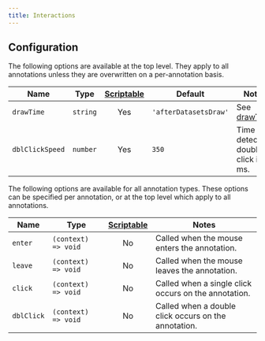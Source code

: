 ```yaml
---
title: Interactions
---
```


## Configuration

The following options are available at the top level. They apply to all annotations unless they are overwritten on a per-annotation basis.

| Name            | Type     | [Scriptable](options#scriptable-options) | Default               | Notes                                |
| --------------- | -------- | :--------------------------------------: | --------------------- | ------------------------------------ |
| `drawTime`      | `string` |                   Yes                    | `'afterDatasetsDraw'` | See [drawTime](options#draw-time)    |
| `dblClickSpeed` | `number` |                   Yes                    | `350`                 | Time to detect a double click in ms. |

The following options are available for all annotation types. These options can be specified per annotation, or at the top level which apply to all annotations.

| Name       | Type                | [Scriptable](options#scriptable-options) | Notes                                                |
| ---------- | ------------------- | :--------------------------------------: | ---------------------------------------------------- |
| `enter`    | `(context) => void` |                    No                    | Called when the mouse enters the annotation.         |
| `leave`    | `(context) => void` |                    No                    | Called when the mouse leaves the annotation.         |
| `click`    | `(context) => void` |                    No                    | Called when a single click occurs on the annotation. |
| `dblClick` | `(context) => void` |                    No                    | Called when a double click occurs on the annotation. |

